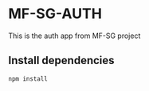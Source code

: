 # MF-SG-AUTH

This is the auth app from MF-SG project

## Install dependencies

```
npm install
```
